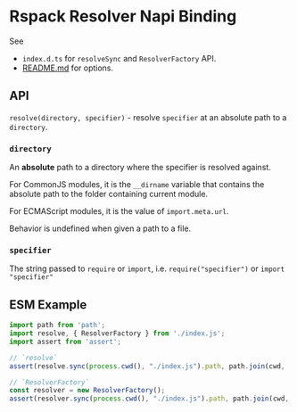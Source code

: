 # Rspack Resolver Napi Binding

See

* `index.d.ts` for `resolveSync` and `ResolverFactory` API.
* [README.md](https://github.com/unrs/rspack-resolver#rspack-resolver) for options.

## API

`resolve(directory, specifier)` - resolve `specifier` at an absolute path to a `directory`.

### `directory`

An **absolute** path to a directory where the specifier is resolved against.

For CommonJS modules, it is the `__dirname` variable that contains the absolute path to the folder containing current module.

For ECMAScript modules, it is the value of `import.meta.url`.

Behavior is undefined when given a path to a file.

### `specifier`

The string passed to `require` or `import`, i.e. `require("specifier")` or `import "specifier"`

## ESM Example

```javascript
import path from 'path';
import resolve, { ResolverFactory } from './index.js';
import assert from 'assert';

// `resolve`
assert(resolve.sync(process.cwd(), "./index.js").path, path.join(cwd, 'index.js'));

// `ResolverFactory`
const resolver = new ResolverFactory();
assert(resolver.sync(process.cwd(), "./index.js").path, path.join(cwd, 'index.js'));
```

